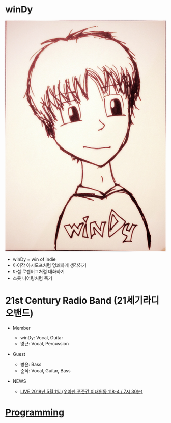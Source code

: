 # winDy
 ![winDy](profile_1.JPG)
 * winDy = win of indie
 * 아이작 아시모프처럼 명쾌하게 생각하기
 * 마셜 로젠버그처럼 대화하기
 * 스콧 니어링처럼 죽기
   
# 21st Century Radio Band (21세기라디오밴드)
 * Member
   - winDy: Vocal, Guitar
   - 영근: Vocal, Percussion
 * Guest
   - 병윤: Bass
   - 준식: Vocal, Guitar, Bass
 
 * NEWS
   - [LIVE 2018년 5월 1일 (우아한 푸줏간 이태원동 118-4 / 7시 30분)](21stCenturyRadioBand/live_20180501.md)
   
# [Programming](programming/README.md)
